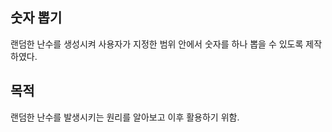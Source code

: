 ## 숫자 뽑기

랜덤한 난수를 생성시켜 사용자가 지정한 범위 안에서 숫자를 하나 뽑을 수 있도록 제작하였다.

## 목적

랜덤한 난수를 발생시키는 원리를 알아보고 이후 활용하기 위함.
